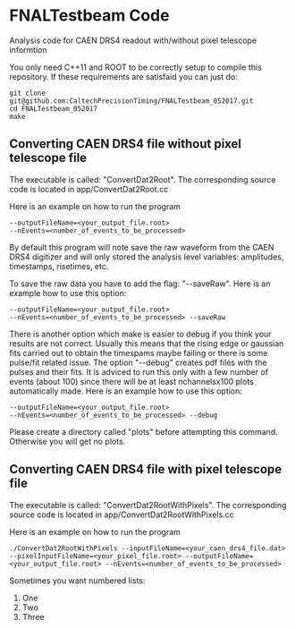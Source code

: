 # FNALTestbeam Code
Analysis code for CAEN DRS4 readout with/without pixel telescope
informtion

You only need C++11 and  ROOT to be correctly setup to compile this
repository. If these requirements are satisfaid you can just do:

```
git clone git@github.com:CaltechPrecisionTiming/FNALTestbeam_052017.git
cd FNALTestbeam_052017
make
```


## Converting CAEN DRS4 file **without** pixel telescope file

The executable is called: "ConvertDat2Root". The corresponding source
code is located 
in app/ConvertDat2Root.cc

Here is an example  on how to run the program

```./ConvertDat2Root --inputFileName=<your_caen_drs4_file.dat>
--outputFileName=<your_output_file.root>
--nEvents=<number_of_events_to_be_processed>
```

By default this program will note save the raw waveform from the CAEN
DRS4 digitizer and will only stored the analysis level variables:
amplitudes, timestamps, risetimes, etc.

To save the raw data you have to add the flag: "--saveRaw". Here is an
example how to use this option:

```./ConvertDat2Root --inputFileName=<your_caen_drs4_file.dat>
--outputFileName=<your_output_file.root>
--nEvents=<number_of_events_to_be_processed> --saveRaw
```

There is another option which make is easier to debug if you think
your results are not correct. Usually this means that the rising edge
or gaussian fits carried out to obtain the timespams maybe failing or
there is some pulse/fit related issue. The option "--debug" creates
pdf files with the pulses and their fits. It is adviced to run this
only with a few number of events (about 100) since there will be at
least nchannelsx100 plots automatically made. Here is an
example how to use this option:

```./ConvertDat2Root --inputFileName=<your_caen_drs4_file.dat>
--outputFileName=<your_output_file.root>
--nEvents=<number_of_events_to_be_processed> --debug
```

Please create a directory called "plots" before attempting this
command. Otherwise you will get no plots.

## Converting CAEN DRS4 file **with** pixel telescope file

The executable is called: "ConvertDat2RootWithPixels". The corresponding source
code is located 
in app/ConvertDat2RootWithPixels.cc

Here is an example  on how to run the program

```./ConvertDat2RootWithPixels --inputFileName=<your_caen_drs4_file.dat> --pixelInputFileName=<your_pixel_file.root> --outputFileName=<your_output_file.root> --nEvents=<number_of_events_to_be_processed>```



Sometimes you want numbered lists:

1. One
2. Two
3. Three
